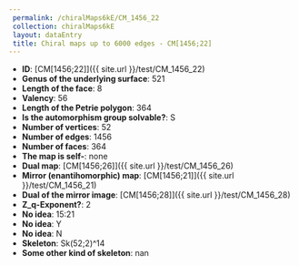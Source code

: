 ```yaml
--- 
 permalink: /chiralMaps6kE/CM_1456_22 
 collection: chiralMaps6kE
 layout: dataEntry
 title: Chiral maps up to 6000 edges - CM[1456;22]
---
```


- **ID**: [CM[1456;22]]({{ site.url }}/test/CM_1456_22)
- **Genus of the underlying surface**: 521
- **Length of the face**: 8
- **Valency**: 56
- **Length of the Petrie polygon**: 364
- **Is the automorphism group solvable?**: S
- **Number of vertices**: 52
- **Number of edges**: 1456
- **Number of faces**: 364
- **The map is self-**: none
- **Dual map**: [CM[1456;26]]({{ site.url }}/test/CM_1456_26)
- **Mirror (enantihomorphic) map**: [CM[1456;21]]({{ site.url }}/test/CM_1456_21)
- **Dual of the mirror image**: [CM[1456;28]]({{ site.url }}/test/CM_1456_28)
- **Z_q-Exponent?**: 2
- **No idea**:  15:21
- **No idea**: Y
- **No idea**: N
- **Skeleton**: Sk(52;2)^14
- **Some other kind of skeleton**: nan
